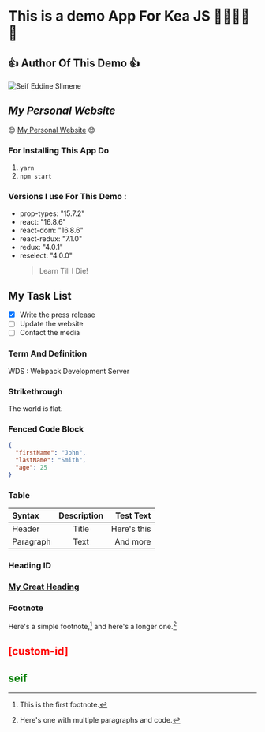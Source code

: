 <style>
#custom-id {
    color : red;
}
#seif {
  color: green;
}
</style>

# This is a demo App For Kea JS 👏👏👏👏👏

## 👍 **Author Of This Demo** 👍

![Seif Eddine Slimene](https://avatars.githubusercontent.com/u/57100260?v=4)

## _My Personal Website_

😊 [My Personal Website](https://www.seifeddineslimene.com) 😊

### For Installing This App Do

1. `yarn`
2. `npm start`

### Versions I use For This Demo :

- prop-types: "15.7.2"
- react: "16.8.6"
- react-dom: "16.8.6"
- react-redux: "7.1.0"
- redux: "4.0.1"
- reselect: "4.0.0"
  > Learn Till I Die!

## My Task List

- [x] Write the press release
- [ ] Update the website
- [ ] Contact the media

### Term And Definition

WDS
: Webpack Development Server

### Strikethrough

~~The world is flat.~~

### Fenced Code Block

```json
{
  "firstName": "John",
  "lastName": "Smith",
  "age": 25
}
```

### Table

| Syntax    | Description |   Test Text |
| :-------- | :---------: | ----------: |
| Header    |    Title    | Here's this |
| Paragraph |    Text     |    And more |

### Heading ID

### [My Great Heading](#custom-id)

### Footnote

Here's a simple footnote,[^1] and here's a longer one.[^bignote]

[^1]: This is the first footnote.
[^bignote]: Here's one with multiple paragraphs and code.

## [custom-id]

## seif